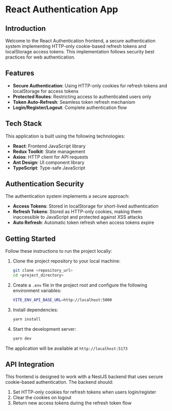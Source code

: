 # React Authentication App

## Introduction

Welcome to the React Authentication frontend, a secure authentication system implementing HTTP-only cookie-based refresh tokens and localStorage access tokens. This implementation follows security best practices for web authentication.

## Features

- **Secure Authentication**: Using HTTP-only cookies for refresh tokens and localStorage for access tokens
- **Protected Routes**: Restricting access to authenticated users only
- **Token Auto-Refresh**: Seamless token refresh mechanism
- **Login/Register/Logout**: Complete authentication flow

## Tech Stack

This application is built using the following technologies:

- **React**: Frontend JavaScript library
- **Redux Toolkit**: State management
- **Axios**: HTTP client for API requests
- **Ant Design**: UI component library
- **TypeScript**: Type-safe JavaScript

## Authentication Security

The authentication system implements a secure approach:

- **Access Tokens**: Stored in localStorage for short-lived authentication
- **Refresh Tokens**: Stored as HTTP-only cookies, making them inaccessible to JavaScript and protected against XSS attacks
- **Auto Refresh**: Automatic token refresh when access tokens expire

## Getting Started

Follow these instructions to run the project locally:

1. Clone the project repository to your local machine:

   ```bash
   git clone <repository_url>
   cd <project_directory>
   ```

2. Create a `.env` file in the project root and configure the following environment variables:

   ```bash
   VITE_ENV_API_BASE_URL=http://localhost:5000
   ```

3. Install dependencies:

   ```bash
   yarn install
   ```

4. Start the development server:

   ```bash
   yarn dev
   ```

The application will be available at `http://localhost:5173`

## API Integration

This frontend is designed to work with a NestJS backend that uses secure cookie-based authentication. The backend should:

1. Set HTTP-only cookies for refresh tokens when users login/register
2. Clear the cookies on logout
3. Return new access tokens during the refresh token flow




